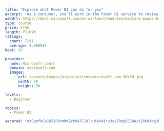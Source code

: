 ```yaml
---
title: "Explore what Power BI can do for you"
excerpt: "As a consumer, you'll work in the Power BI service to review and interact with content that has been shared with you. This module provides the foundational information that you need to work effectively in the Power BI service."
webUrl: https://docs.microsoft.com/en-us/learn/modules/explore-power-bi-service/
type: course
price: Free
length: PT1H9M
ratings:
  count: 7191
  average: 4.666945
heat: 55

provider:
  name: Microsoft Learn
  domain: microsoft.com
  images:
    - url: /assets/images/organizations/microsoft.com-50x50.jpg
      width: 50
      height: 50

levels:
  - Beginner

topics:
  - Power BI

secured: "nXEgofkCaSbZiRBvmRKZzPOA7CJUl+HKyXAj+s3ya7RegSESDW/zZ8KOXogJPsUiozkSYAVoce3aUYWmjQDFWShS9t/ZLJ9gWlGj3IH/MQHZEYBu/oIwtjnnwBSrShf2+JPkc4991GEvnpYrVaWy9DulPz919Eu/DJZfCMzep+dHPcCwbSPzxkqhu5M1lR1tkV2zV+ejiTm3u/1SW6UZevkAALTmz4sC8NUQaJemtVzCtDeQwqDqy8DETxB4S2cEJr3Cb/+VaGUFEYemG/4nP+CBZY5kExV1IaTcUFO1xta6wttdZTxEFpXQV0K5x72gTjc0/th96de+hDr3EZVUNx4Jb1a/l5MiGSZZDgnJtRPogFJ73yYSof9GIp1Z4jgbNF4vspTecUE0BlqFtlEslSawdpqVxL5JSuHH/M5LhFo=;/BaAQ9vE6mCbOf9Z+UHhMg=="
---
```



